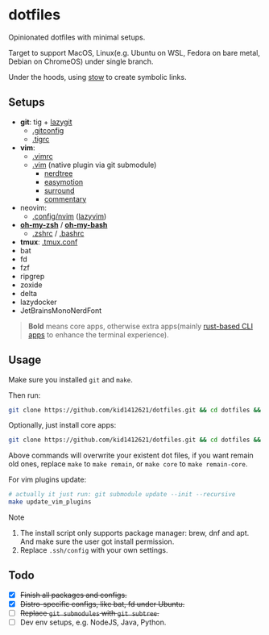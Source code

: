 # dotfiles

Opinionated dotfiles with minimal setups. 

Target to support MacOS, Linux(e.g. Ubuntu on WSL, Fedora on bare metal, Debian on ChromeOS) under single branch.

Under the hoods, using [stow](https://www.gnu.org/software/stow/) to create symbolic links.

## Setups

- **git**: tig + [lazygit](https://github.com/jesseduffield/lazygit)
  - [.gitconfig](./.gitconfig)
  - [.tigrc](./.tigrc)
- **vim**: 
  - [.vimrc](./vimrc)
  - [.vim](./.vim/pack/plugins/start/) (native plugin via git submodule)
    - [nerdtree](https://github.com/preservim/nerdtree)
    - [easymotion](https://github.com/easymotion/vim-easymotion)
    - [surround](https://github.com/tpope/vim-surround)
    - [commentary](https://github.com/tpope/vim-commentary)
- neovim:
  - [.config/nvim](.config/nvim/) ([lazyvim](https://github.com/LazyVim/LazyVim))
- [**oh-my-zsh**](https://ohmyz.sh/) / [**oh-my-bash**](https://ohmybash.nntoan.com/)
    - [.zshrc](./.zshrc) / [.bashrc](./.bashrc)
- **tmux**: [.tmux.conf](./.tmux.conf)
- bat
- fd
- fzf
- ripgrep
- zoxide
- delta
- lazydocker
- JetBrainsMonoNerdFont

> **Bold** means core apps, otherwise extra apps(mainly [rust-based CLI apps](https://github.com/sts10/rust-command-line-utilities) to enhance the terminal experience).

## Usage

Make sure you installed `git` and `make`.

Then run:

```bash
git clone https://github.com/kid1412621/dotfiles.git && cd dotfiles && make
```

Optionally, just install core apps:

```bash
git clone https://github.com/kid1412621/dotfiles.git && cd dotfiles && make core
```

Above commands will overwrite your existent dot files, if you want remain old ones, replace `make` to `make remain`, or `make core` to `make remain-core`.

For vim plugins update:

```bash
# actually it just run: git submodule update --init --recursive
make update_vim_plugins
```

> [!NOTE]
> 1. The install script only supports package manager: brew, dnf and apt. And make sure the user got install permission.
> 2. Replace `.ssh/config` with your own settings.

## Todo

- [x] ~~Finish all packages and configs.~~
- [x] ~~Distro-specific configs, like bat, fd under Ubuntu.~~
- [ ] ~~Replace `git submodules` with `git subtree`.~~
- [ ] Dev env setups, e.g. NodeJS, Java, Python.
